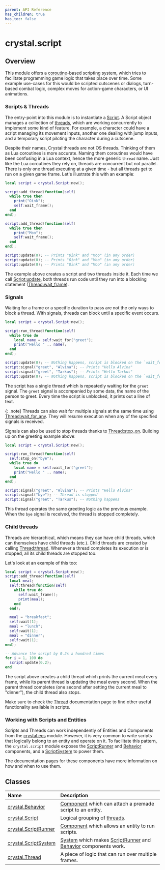 ```yaml
---
parent: API Reference
has_children: true
has_toc: false
---
```


# crystal.script

## Overview

This module offers a [coroutine](https://www.lua.org/pil/9.1.html)-based scripting system, which tries to facilitate programming game logic that takes place over time. Some example use-cases for this would be scripted cutscenes or dialogs, turn-based combat logic, complex moves for action-game characters, or UI animations.

### Scripts & Threads

The entry-point into this module is to instantiate a [Script](script). A Script object manages a collection of [threads](thread), which are working concurrently to implement some kind of feature. For example, a character could have a script managing its movement inputs, another one dealing with jump inputs, and a temporary script piloting the character during a cutscene.

Despite their names, Crystal threads are not OS threads. Thinking of them as Lua coroutines is more accurate. Naming them coroutines would have been confusing in a Lua context, hence the more generic `thread` name. Just like the Lua coroutines they rely on, threads are concurrent but not parallel. There is only one thread executing at a given time - but all threads get to run on a given game frame. Let's illustrate this with an example:

```lua
local script = crystal.Script:new();

script:add_thread(function(self)
  while true then
    print("Oink");
    self:wait_frame();
  end
end);

script:add_thread(function(self)
  while true then
    print("Moo");
    self:wait_frame();
  end
end);

script:update(0); -- Prints "Oink" and "Moo" (in any order)
script:update(0); -- Prints "Oink" and "Moo" (in any order)
script:update(0); -- Prints "Oink" and "Moo" (in any order)
```

The example above creates a script and two threads inside it. Each time we call [Script:update](script_update), both threads run code until they run into a blocking statement ([Thread:wait_frame](thread_wait_frame)).

### Signals

Waiting for a frame or a specific duration to pass are not the only ways to block a thread. With signals, threads can block until a specific event occurs.

```lua
local script = crystal.Script:new();

script:run_thread(function(self)
  while true do
    local name = self:wait_for("greet");
    print("Hello " .. name);
  end
end);

script:update(0); -- Nothing happens, script is blocked on the `wait_for` statement
script:signal("greet", "Alvina"); -- Prints "Hello Alvina"
script:signal("greet", "Tarkus"); -- Prints "Hello Tarkus"
script:update(0); -- Nothing happens, script is blocked on the `wait_for` statement
```

The script has a single thread which is repeatedly waiting for the `greet` signal. The `greet` signal is accompanied by some data, the name of the person to greet. Every time the script is unblocked, it prints out a line of text.

{: .note}
Threads can also wait for multiple signals at the same time using [Thread:wait_for_any](thread_wait_for_any). They will resume execution when any of the specified signals is received.

Signals can also be used to stop threads thanks to [Thread:stop_on](thread_stop_on). Building up on the greeting example above:

```lua
local script = crystal.Script:new();

script:run_thread(function(self)
  self:stop_on("bye");
  while true do
    local name = self:wait_for("greet");
    print("Hello " .. name);
  end
end);

script:signal("greet", "Alvina"); -- Prints "Hello Alvina"
script:signal("bye"); -- Thread is stopped
script:signal("greet", "Tarkus"); -- Nothing happens
```

This thread operates the same greeting logic as the previous example. When the `bye` signal is received, the thread is stopped completely.

### Child threads

Threads are hierarchical, which means they can have child threads, which can themselves have child threads (etc.). Child threads are created by calling [Thread:thread](thread_thread). Whenever a thread completes its execution or is stopped, all its child threads are stopped too.

Let's look at an example of this too:

```lua
local script = crystal.Script:new();
script:add_thread(function(self)
  local meal;
  self:thread(function(self)
    while true do
      self:wait_frame();
      print(meal);
    end
  end);

  meal = "breakfast";
  self:wait(1);
  meal = "lunch";
  self:wait(1);
  meal = "dinner";
  self:wait(1);
end);

-- Advance the script by 0.2s a hundred times
for i = 1, 100 do
  script:update(0.2);
end
```

The script above creates a child thread which prints the current meal every frame, while its parent thread is updating the meal every second. When the parent thread completes (one second after setting the current meal to "dinner"), the child thread also stops.

Make sure to check the [Thread](thread) documentation page to find other useful functionality available in scripts.

### Working with Scripts and Entities

Scripts and Threads can work independently of Entities and Components from the [crystal.ecs](/crystal/api/ecs) module. However, it is very common to write scripts that logically belong to an entity and operate on it. To facilitate this pattern, the `crystal.script` module exposes the [ScriptRunner](script_runner) and [Behavior](behavior) components, and a [ScriptSystem](script_system) to power them.

The documentation pages for these components have more information on how and when to use them.

## Classes

| Name                                  | Description                                                                                                           |
| :------------------------------------ | :-------------------------------------------------------------------------------------------------------------------- |
| [crystal.Behavior](behavior)          | [Component](/crystal/api/ecs/component) which can attach a premade script to an entity.                               |
| [crystal.Script](script)              | Logical grouping of [threads](thread).                                                                                |
| [crystal.ScriptRunner](script_runner) | [Component](/crystal/api/ecs/component) which allows an entity to run scripts.                                        |
| [crystal.ScriptSystem](script_system) | [System](/crystal/api/ecs/system) which makes [ScriptRunner](script_runner) and [Behavior](behavior) components work. |
| [crystal.Thread](thread)              | A piece of logic that can run over multiple frames.                                                                   |
